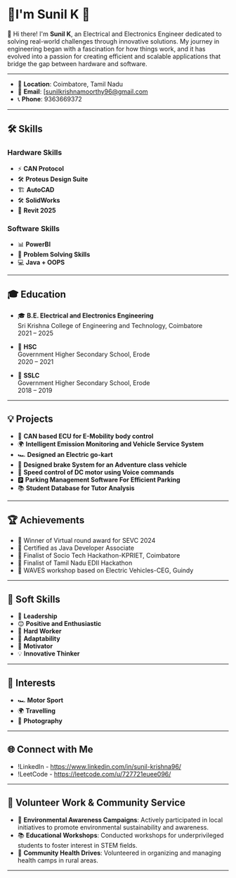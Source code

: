 # 🌟I'm Sunil K 🌟

👋 Hi there! I'm **Sunil K**, an Electrical and Electronics Engineer dedicated to solving real-world challenges through innovative solutions. My journey in engineering began with a fascination for how things work, and it has evolved into a passion for creating efficient and scalable applications that bridge the gap between hardware and software.

---
- 📍 **Location**: Coimbatore, Tamil Nadu
- 📧 **Email**: [sunilkrishnamoorthy96@gmail.com
- 📞 **Phone**: 9363669372

---

## 🛠️ Skills

### Hardware Skills
- ⚡ **CAN Protocol**
- 🛠️ **Proteus Design Suite**
- 🏗️ **AutoCAD**
- 🛠️ **SolidWorks**
- 🏢 **Revit 2025**

### Software Skills
- 📊 **PowerBI**
- 🧩 **Problem Solving Skills**
- 💻 **Java + OOPS**

---

## 🎓 Education

- 🎓 **B.E. Electrical and Electronics Engineering**  
  Sri Krishna College of Engineering and Technology, Coimbatore  
  2021 – 2025

- 🏫 **HSC**  
  Government Higher Secondary School, Erode  
  2020 – 2021

- 🏫 **SSLC**  
  Government Higher Secondary School, Erode  
  2018 – 2019

---

## 💡 Projects

- 🚗 **CAN based ECU for E-Mobility body control**
- 🌍 **Intelligent Emission Monitoring and Vehicle Service System**
- 🏎️ **Designed an Electric go-kart**
- 🚙 **Designed brake System for an Adventure class vehicle**
- 🎤 **Speed control of DC motor using Voice commands**
- 🅿️ **Parking Management Software For Efficient Parking**
- 📚 **Student Database for Tutor Analysis**

---

## 🏆 Achievements

- 🥇 Winner of Virtual round award for SEVC 2024
- 📜 Certified as Java Developer Associate
- 🏅 Finalist of Socio Tech Hackathon-KPRIET, Coimbatore
- 🏅 Finalist of Tamil Nadu EDII Hackathon
- 🌟 WAVES workshop based on Electric Vehicles-CEG, Guindy

---

## 🌟 Soft Skills

- 🧠 **Leadership**
- 😊 **Positive and Enthusiastic**
- 💪 **Hard Worker**
- 🌱 **Adaptability**
- 🎯 **Motivator**
- 💡 **Innovative Thinker**

---

## 🎯 Interests

- 🏎️ **Motor Sport**
- 🌍 **Travelling**
- 📸 **Photography**

---

## 🌐 Connect with Me

- !LinkedIn - https://www.linkedin.com/in/sunil-krishna96/
- !LeetCode - https://leetcode.com/u/727721euee096/

---

## 🤝 Volunteer Work & Community Service

- 🌱 **Environmental Awareness Campaigns**: Actively participated in local initiatives to promote environmental sustainability and awareness.
- 📚 **Educational Workshops**: Conducted workshops for underprivileged students to foster interest in STEM fields.
- 🏥 **Community Health Drives**: Volunteered in organizing and managing health camps in rural areas.

---
